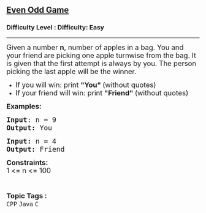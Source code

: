 <h2><a href="https://www.geeksforgeeks.org/problems/even-odd-game--153136/1?page=3&status=unsolved,attempted&sortBy=accuracy">Even Odd Game</a></h2><h3>Difficulty Level : Difficulty: Easy</h3><hr><div class="problems_problem_content__Xm_eO"><p><span style="font-size: 18px;">Given a number <strong>n</strong>, number of apples in a bag. You and your friend are picking one apple turnwise from the bag. It is given that the first attempt is always by you. The person picking the last apple will be the winner.&nbsp;</span></p>
<ul>
<li><span style="font-size: 18px;">If you will win: print <strong>"You" </strong>(without quotes)</span></li>
<li><span style="font-size: 18px;">If your friend will win: print <strong>"Friend" </strong>(without quotes)</span></li>
</ul>
<p><span style="font-size: 18px;"><strong>Examples:</strong></span></p>
<pre><span style="font-size: 18px;"><strong>Input</strong>: n = 9
<strong>Output:</strong> You</span></pre>
<pre><span style="font-size: 18px;"><strong>Input: </strong>n = 4
<strong>Output: </strong>Friend</span></pre>
<p><span style="font-size: 18px;"><strong>Constraints:</strong><br>1 &lt;= n &lt;= 100</span></p></div><br><p><span style=font-size:18px><strong>Topic Tags : </strong><br><code>CPP</code>&nbsp;<code>Java</code>&nbsp;<code>C</code>&nbsp;
